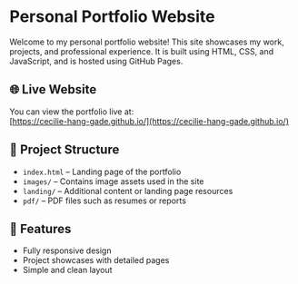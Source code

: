 # Personal Portfolio Website

Welcome to my personal portfolio website! This site showcases my work, projects, and professional experience. It is built using HTML, CSS, and JavaScript, and is hosted using GitHub Pages.

## 🌐 Live Website

You can view the portfolio live at:  
[https://cecilie-hang-gade.github.io/](https://cecilie-hang-gade.github.io/)

## 📁 Project Structure

- `index.html` – Landing page of the portfolio
- `images/` – Contains image assets used in the site
- `landing/` – Additional content or landing page resources
- `pdf/` – PDF files such as resumes or reports

## 📌 Features

- Fully responsive design
- Project showcases with detailed pages
- Simple and clean layout

